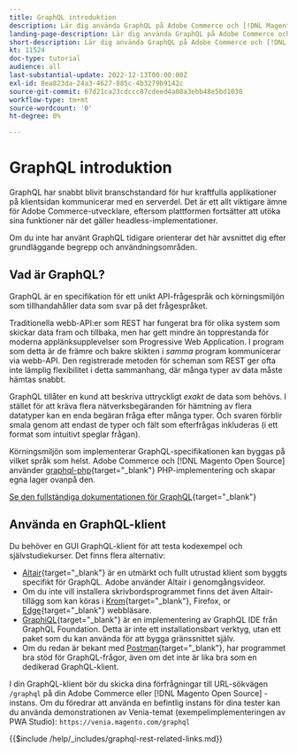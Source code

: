 ```yaml
---
title: GraphQL introduktion
description: Lär dig använda GraphQL på Adobe Commerce och [!DNL Magento Open Source]. Använda GraphQL GETS- och POST-samtal för Adobe Commerce och [!DNL Magento Open Source].
landing-page-description: Lär dig använda GraphQL på Adobe Commerce och [!DNL Magento Open Source]. Använda GraphQL GETS- och POST-samtal för Adobe Commerce och [!DNL Magento Open Source].
short-description: Lär dig använda GraphQL på Adobe Commerce och [!DNL Magento Open Source]. Använda GraphQL GETS- och POST-samtal för Adobe Commerce och [!DNL Magento Open Source].
kt: 11524
doc-type: tutorial
audience: all
last-substantial-update: 2022-12-13T00:00:00Z
exl-id: 8ea823da-24a3-4627-885c-4b3279b9142c
source-git-commit: 67d21ca23cdccc87cdeed4a08a3ebb48e5bd1030
workflow-type: tm+mt
source-wordcount: '0'
ht-degree: 0%

---
```


# GraphQL introduktion

GraphQL har snabbt blivit branschstandard för hur kraftfulla applikationer på klientsidan kommunicerar med en serverdel. Det är ett allt viktigare ämne för Adobe Commerce-utvecklare, eftersom plattformen fortsätter att utöka sina funktioner när det gäller headless-implementationer.

Om du inte har använt GraphQL tidigare orienterar det här avsnittet dig efter grundläggande begrepp och användningsområden.

## Vad är GraphQL?

GraphQL är en specifikation för ett unikt API-frågespråk och körningsmiljön som tillhandahåller data som svar på det frågespråket.

Traditionella webb-API:er som REST har fungerat bra för olika system som skickar data fram och tillbaka, men har gett mindre än topprestanda för moderna applänksupplevelser som Progressive Web Application. I program som detta är de främre och bakre skikten i _samma_ program kommunicerar via webb-API. Den registrerade metoden för scheman som REST ger ofta inte lämplig flexibilitet i detta sammanhang, där många typer av data måste hämtas snabbt.

GraphQL tillåter en kund att beskriva uttryckligt _exakt_ de data som behövs. I stället för att kräva flera nätverksbegäranden för hämtning av flera datatyper kan en enda begäran fråga efter många typer. Och svaren förblir smala genom att endast de typer och fält som efterfrågas inkluderas (i ett format som intuitivt speglar frågan).

Körningsmiljön som implementerar GraphQL-specifikationen kan byggas på vilket språk som helst. Adobe Commerce och [!DNL Magento Open Source] använder
[graphql-php](https://webonyx.github.io/graphql-php/){target="_blank"} PHP-implementering och skapar egna lager ovanpå den.

[Se den fullständiga dokumentationen för GraphQL](https://graphql.org/learn){target="_blank"}

## Använda en GraphQL-klient

Du behöver en GUI GraphQL-klient för att testa kodexempel och självstudiekurser. Det finns flera alternativ:

* [Altair](https://altairgraphql.dev/){target="_blank"} är en utmärkt och fullt utrustad klient som byggts specifikt för GraphQL. Adobe använder Altair i genomgångsvideor.
* Om du inte vill installera skrivbordsprogrammet finns det även Altair-tillägg som kan köras i
   [Krom](https://chrome.google.com/webstore/detail/altair-graphql-client/flnheeellpciglgpaodhkhmapeljopja){target="_blank"}, Firefox, or [Edge](https://microsoftedge.microsoft.com/addons/detail/altair-graphql-client/kpggioiimijgcalmnfnalgglgooonopa){target="_blank"} webbläsare.
* [GraphiQL](https://github.com/graphql/graphiql/tree/main/packages/graphiql){target="_blank"} är en implementering av GraphQL IDE från GraphQL Foundation. Detta är inte ett installationsbart verktyg, utan ett paket som du kan använda för att bygga gränssnittet själv.
* Om du redan är bekant med [Postman](https://www.postman.com/){target="_blank"}, har programmet bra stöd för GraphQL-frågor, även om det inte är lika bra som en dedikerad GraphQL-klient.

I din GraphQL-klient bör du skicka dina förfrågningar till URL-sökvägen `/graphql` på din Adobe Commerce eller [!DNL Magento Open Source] -instans. Om du föredrar att använda en befintlig instans för dina tester kan du använda demonstrationen av Venia-temat (exempelimplementeringen av PWA Studio): `https://venia.magento.com/graphql`

{{$include /help/_includes/graphql-rest-related-links.md}}
